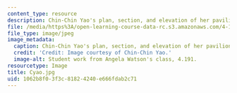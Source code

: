 ```yaml
---
content_type: resource
description: Chin-Chin Yao's plan, section, and elevation of her pavilion.
file: /media/https%3A/open-learning-course-data-rc.s3.amazonaws.com/4-191-introduction-to-integrated-design-fall-2006/1062b8f03f3c81824240e666fdab2c71_Cyao.jpg
file_type: image/jpeg
image_metadata:
  caption: Chin-Chin Yao's plan, section, and elevation of her pavilion.
  credit: 'Credit: Image courtesy of Chin-Chin Yao.'
  image-alt: Student work from Angela Watson's class, 4.191.
resourcetype: Image
title: Cyao.jpg
uid: 1062b8f0-3f3c-8182-4240-e666fdab2c71
---
```

